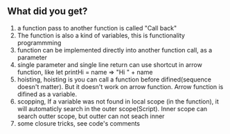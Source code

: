 ## What did you get?
1. a function pass to another function is called "Call back"
2. The function is also a kind of variables, this is functionality programmming
3. function can be implemented directly into another function call, as a parameter
4. single parameter and single line return can use shortcut in arrow function, like let printHi = name => "Hi " + name
5. hoisting, hoisting is you can call a function before difined(sequence doesn't matter). But it doesn't work on arrow function. Arrow function is difined as a variable.
6. scopping, If a variable was not found in local scope (in the function), it will automaticly search in the outer scope(Script). Inner scope can search outter scope, but outter can not seach inner
7. some closure tricks, see code's comments